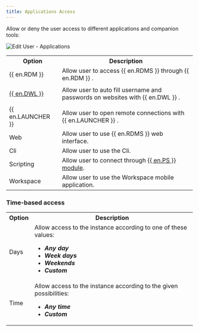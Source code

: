```yaml
---
title: Applications Access
---
```

Allow or deny the user access to different applications and companion tools:  

![Edit User - Applications](https://webdevolutions.azureedge.net/docs/en/server/ServerOp7008.png) 

<table>
	<tr>
		<th>
Option 
		</th>
		<th>
Description 
		</th>
	</tr>
	<tr>
		<td>
{{ en.RDM }} 
		</td>
		<td>
Allow user to access {{ en.RDMS }} through {{ en.RDM }} . 
		</td>
	</tr>
	<tr>
		<td> 

[{{ en.DWL }}](/server/dwl/overview/) 
		</td>
		<td>
Allow user to auto fill username and passwords on websites with {{ en.DWL }} . 
		</td>
	</tr>
	<tr>
		<td>
{{ en.LAUNCHER }} 
		</td>
		<td>
Allow user to open remote connections with {{ en.LAUNCHER }} . 
		</td>
	</tr>
	<tr>
		<td>
Web 
		</td>
		<td>
Allow user to use {{ en.RDMS }} web interface. 
		</td>
	</tr>
	<tr>
		<td>
Cli 
		</td>
		<td>
Allow user to use the Cli. 
		</td>
	</tr>
	<tr>
		<td>
Scripting 
		</td>
		<td>
Allow user to connect through [{{ en.PS }} module](https://www.powershellgallery.com/packages/Devolutions.PowerShell/). 
		</td>
	</tr>
	<tr>
		<td>
Workspace 
		</td>
		<td>
Allow user to use the Workspace mobile application. 
		</td>
	</tr>
</table>

### Time-based access 

<table>
	<tr>
		<th>
Option 
		</th>
		<th>
Description 
		</th>
	</tr>
	<tr>
		<td>
Days 
		</td>
		<td>
Allow access to the instance according to one of these values:  

* ***Any day*** 
* ***Week days*** 
* ***Weekends*** 
* ***Custom*** 
		</td>
	</tr>
	<tr>
		<td>
Time 
		</td>
		<td>
Allow access to the instance according to the given possibilities:  

* ***Any time*** 
* ***Custom*** 
		</td>
	</tr>
</table>


